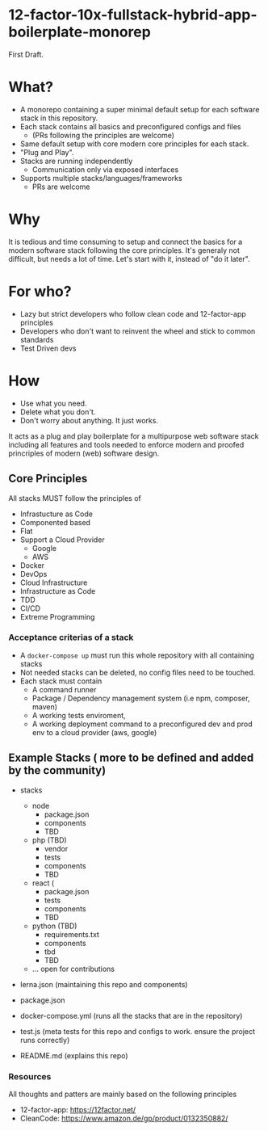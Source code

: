 12-factor-10x-fullstack-hybrid-app-boilerplate-monorep
======================================================

First Draft.

# What?
- A monorepo containing a super minimal default setup for each software stack in this repository. 
- Each stack contains all basics and preconfigured configs and files
  - (PRs following the principles are welcome)
- Same default setup with core modern core principles for each stack. 
- "Plug and Play".
- Stacks are running independently 
  - Communication only via exposed interfaces
- Supports multiple stacks/languages/frameworks 
  - PRs are welcome

# Why
It is tedious and time consuming to setup and connect the basics for a modern software stack following the core principles.
It's generaly not difficult, but needs a lot of time. 
Let's start with it, instead of "do it later".

# For who?
- Lazy but strict developers who follow clean code and 12-factor-app principles
- Developers who don't want to reinvent the wheel and stick to common standards
- Test Driven devs

# How
- Use what you need. 
- Delete what you don't. 
- Don't worry about anything. It just works.

It acts as a plug and play boilerplate for a multipurpose web software stack including all features and tools needed to enforce modern and proofed princriples of modern (web) software design.   

## Core Principles

All stacks MUST follow the principles of

- Infrastucture as Code
- Componented based
- Flat
- Support a Cloud Provider
  - Google
  - AWS
- Docker
- DevOps
- Cloud Infrastructure
- Infrastructure as Code
- TDD
- CI/CD
- Extreme Programming

### Acceptance criterias of a stack
- A `docker-compose up` must run this whole repository with all containing stacks 
- Not needed stacks can be deleted, no config files need to be touched.
- Each stack must contain
  - A command runner
  - Package / Dependency management system (i.e npm, composer, maven)
  - A working tests enviroment,
  - A working deployment command to a preconfigured dev and prod env to a cloud provider (aws, google)

## Example Stacks ( more to be defined and added by the community)

- stacks
  - node 
    - package.json
    - components
    - TBD
  - php (TBD)
    - vendor
    - tests
    - components
    - TBD
  - react (
    - package.json
    - tests
    - components
    - TBD
  - python (TBD)
    - requirements.txt
    - components
    - tbd
    - TBD
  - ... open for contributions
    
- lerna.json (maintaining this repo and components)
- package.json
- docker-compose.yml (runs all the stacks that are in the repository)
- test.js (meta tests for this repo and configs to work. ensure the project runs correctly)
- README.md (explains this repo)

### Resources
All thoughts and patters are mainly based on the following principles
- 12-factor-app: https://12factor.net/
- CleanCode: https://www.amazon.de/gp/product/0132350882/

